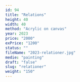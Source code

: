 ```yaml
---
id: 94
title: "Relations"
height: 40
width: 40
method: "Acrylic on canvas"
year: 2023
price: "2000"
exPrice: "1200"
status: ""
fileName: "2023-relationer.jpg"
medie: "painting"
draft: "false"
slug: "relationer"
weight: "150"
---
```

